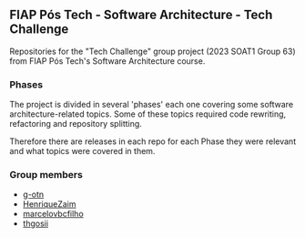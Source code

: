 ## FIAP Pós Tech - Software Architecture - Tech Challenge 
Repositories for the "Tech Challenge" group project (2023 SOAT1 Group 63) from FIAP Pós Tech's Software Architecture course.

### Phases

The project is divided in several 'phases' each one covering some software architecture-related topics.
Some of these topics required code rewriting, refactoring and repository splitting.

Therefore there are releases in each repo for each Phase they were relevant and what topics were covered in them.

### Group members
- [g-otn](https://github.com/g-otn)
- [HenriqueZaim](https://github.com/HenriqueZaim)
- [marcelovbcfilho](https://github.com/marcelovbcfilho)
- [thgosii](https://github.com/thgosii)
